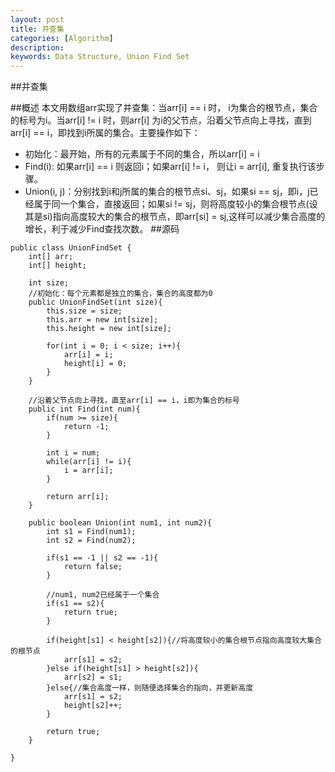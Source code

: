 ```yaml
---
layout: post
title: 并查集
categories: [Algorithm]
description: 
keywords: Data Structure, Union Find Set
---
```


##并查集

##概述
本文用数组arr实现了并查集：当arr[i] == i 时， i为集合的根节点，集合的标号为i。当arr[i] != i 时，则arr[i] 为i的父节点，沿着父节点向上寻找，直到arr[i] == i，即找到i所属的集合。主要操作如下：

* 初始化：最开始，所有的元素属于不同的集合，所以arr[i] = i
* Find(i): 如果arr[i] == i 则返回i；如果arr[i] != i， 则让i = arr[i], 重复执行该步骤。
* Union(i, j)：分别找到i和j所属的集合的根节点si、sj，如果si == sj，即i，j已经属于同一个集合，直接返回；如果si != sj，则将高度较小的集合根节点(设其是si)指向高度较大的集合的根节点，即arr[si] = sj,这样可以减少集合高度的增长，利于减少Find查找次数。
##源码

```
public class UnionFindSet {
	int[] arr;
	int[] height;
	
	int size;
	//初始化：每个元素都是独立的集合，集合的高度都为0
	public UnionFindSet(int size){
		this.size = size;
		this.arr = new int[size];
		this.height = new int[size];
		
		for(int i = 0; i < size; i++){
			arr[i] = i;
			height[i] = 0;
		}
	}
	
	//沿着父节点向上寻找，直至arr[i] == i，i即为集合的标号
	public int Find(int num){
		if(num >= size){
			return -1;
		}
		
		int i = num;		
		while(arr[i] != i){
			i = arr[i];
		}
		
		return arr[i];
	}
	
	public boolean Union(int num1, int num2){
		int s1 = Find(num1);
		int s2 = Find(num2);
		
		if(s1 == -1 || s2 == -1){
			return false;
		}
		
		//num1, num2已经属于一个集合
		if(s1 == s2){
			return true;
		}
		
		if(height[s1] < height[s2]){//将高度较小的集合根节点指向高度较大集合的根节点
			arr[s1] = s2;
		}else if(height[s1] > height[s2]){
			arr[s2] = s1;
		}else{//集合高度一样，则随便选择集合的指向，并更新高度
			arr[s1] = s2;
			height[s2]++;
		}
		
		return true;
	}

}
```
